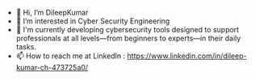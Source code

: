 - 👋 Hi, I’m DileepKumar
- 👀 I’m interested in Cyber Security Engineering
- 🌱 I'm currently developing cybersecurity tools designed to support professionals at all levels—from beginners to experts—in their daily tasks.
- 📫 How to reach me at LinkedIn : https://www.linkedin.com/in/dileep-kumar-ch-473725a0/

<!---
DKDaily/DKDaily is a ✨ special ✨ repository because its `README.md` (this file) appears on your GitHub profile.
You can click the Preview link to take a look at your changes.
--->
